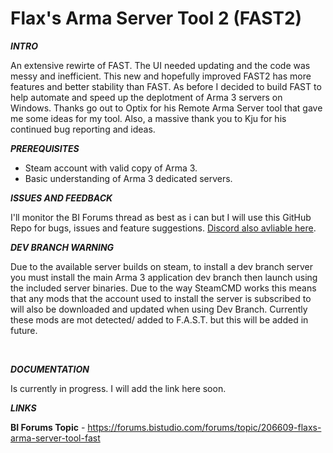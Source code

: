 # Flax's Arma Server Tool 2 (FAST2)



**_INTRO_**

An extensive rewirte of FAST. The UI needed updating and the code was messy and inefficient. This new and hopefully improved FAST2 has more features and better stability than FAST. As before I decided to build FAST to help automate and speed up the deplotment of Arma 3 servers on Windows. Thanks go out to Optix for his Remote Arma Server tool that gave me some ideas for my tool. Also, a massive thank you to Kju for his continued bug reporting and ideas. 
 

**_PREREQUISITES_**

- Steam account with valid copy of Arma 3.
- Basic understanding of Arma 3 dedicated servers.

_**ISSUES AND FEEDBACK**_

I'll monitor the BI Forums thread as best as i can but I will use this GitHub Repo for bugs, issues and feature suggestions. [Discord also avliable here](https://discord.gg/tkS4evC).
 

_**DEV BRANCH WARNING**_

Due to the available server builds on steam, to install a dev branch server you must install the main Arma 3 application dev branch then launch using the included server binaries. Due to the way SteamCMD works this means that any mods that the account used to install the server is subscribed to will also be downloaded and updated when using Dev Branch. Currently these mods are mot detected/ added to F.A.S.T. but this will be added in future.

          

_**DOCUMENTATION**_

Is currently in progress. I will add the link here soon.
  
_**LINKS**_

**BI Forums Topic** - https://forums.bistudio.com/forums/topic/206609-flaxs-arma-server-tool-fast
